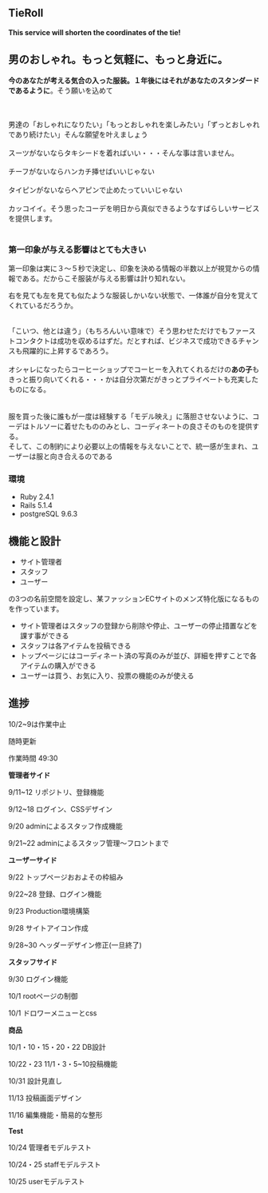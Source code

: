 TieRoll
-

**This service will shorten the coordinates of the tie!**

男のおしゃれ。もっと気軽に、もっと身近に。
-

**今のあなたが考える気合の入った服装。１年後にはそれがあなたのスタンダードであるように**。そう願いを込めて

<br />
<br />
男達の「おしゃれになりたい」「もっとおしゃれを楽しみたい」「ずっとおしゃれであり続けたい」そんな願望を叶えましょう

<br />
<br />
スーツがないならタキシードを着ればいい・・・そんな事は言いません。
<br />
<br />
チーフがないならハンカチ挿せばいいじゃない
<br />
<br />
タイピンがないならヘアピンで止めたっていいじゃない
<br />
<br />
カッコイイ。そう思ったコーデを明日から真似できるようなすばらしいサービスを提供します。
<br />
<br />

### 第一印象が与える影響はとても大きい

第一印象は実に３〜５秒で決定し、印象を決める情報の半数以上が視覚からの情報である。だからこそ服装が与える影響は計り知れない。

右を見ても左を見ても似たような服装しかいない状態で、一体誰が自分を覚えてくれているだろうか。

<br />
「こいつ、他とは違う」（もちろんいい意味で）そう思わせただけでもファーストコンタクトは成功を収めるはずだ。だとすれば、ビジネスで成功できるチャンスも飛躍的に上昇するであろう。

<br />
<br />
オシャレになったらコーヒーショップでコーヒーを入れてくれるだけの<strong>あの子</strong>もきっと振り向いてくれる・・・かは自分次第だがきっとプライベートも充実したものになる。

<br />
<br />
<br />
服を買った後に誰もが一度は経験する「モデル映え」に落胆させないように、コーデはトルソーに着せたもののみとし、コーディネートの良さそのものを提供する。

<br />
そして、この制約により必要以上の情報を与えないことで、統一感が生まれ、ユーザーは服と向き合えるのである


### 環境

* Ruby 2.4.1
* Rails 5.1.4
* postgreSQL 9.6.3



機能と設計
-

* サイト管理者
* スタッフ
* ユーザー

の3つの名前空間を設定し、某ファッションECサイトのメンズ特化版になるものを作っています。

* サイト管理者はスタッフの登録から削除や停止、ユーザーの停止措置などを課す事ができる
* スタッフは各アイテムを投稿できる
* トップページにはコーディネート済の写真のみが並び、詳細を押すことで各アイテムの購入ができる
* ユーザーは買う、お気に入り、投票の機能のみが使える


進捗
-

10/2~9は作業中止


随時更新

作業時間 49:30


**管理者サイド**

9/11~12 リポジトリ、登録機能

9/12~18 ログイン、CSSデザイン

9/20 adminによるスタッフ作成機能

9/21~22 adminによるスタッフ管理〜フロントまで

**ユーザーサイド**

9/22 トップページおおよその枠組み

9/22~28 登録、ログイン機能

9/23 Production環境構築

9/28 サイトアイコン作成

9/28~30 ヘッダーデザイン修正(一旦終了)


**スタッフサイド**

9/30 ログイン機能

10/1 rootページの制御

10/1 ドロワーメニューとcss


**商品**

10/1・10・15・20・22 DB設計

10/22・23 11/1・3・5~10投稿機能

10/31 設計見直し

11/13 投稿画面デザイン

11/16 編集機能・簡易的な整形


**Test**

10/24 管理者モデルテスト

10/24・25 staffモデルテスト

10/25 userモデルテスト
